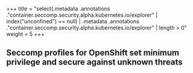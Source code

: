 +++
title = "select(.metadata .annotations .\"container.seccomp.security.alpha.kubernetes.io/explorer\" | index(\"unconfined\") == null) | .metadata .annotations .\"container.seccomp.security.alpha.kubernetes.io/explorer\" | length > 0"
weight = 5
+++

## Seccomp profiles for OpenShift set minimum privilege and secure against unknown threats
